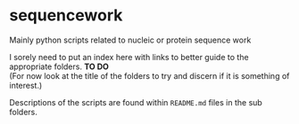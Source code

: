 sequencework
============

Mainly python scripts related to nucleic or protein sequence work

I sorely need to put an index here with links to better guide to the appropriate folders. **TO DO**  
(For now look at the title of the folders to try and discern if it is something of interest.)

Descriptions of the scripts are found within `README.md` files in the sub folders.


